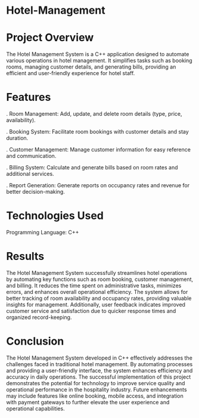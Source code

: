 # Hotel-Management
# Project Overview
The Hotel Management System is a C++ application designed to automate various operations in hotel management. It simplifies tasks such as booking rooms, managing customer details, and generating bills, providing an efficient and user-friendly experience for hotel staff.

# Features
. Room Management: Add, update, and delete room details (type, price, availability).

. Booking System: Facilitate room bookings with customer details and stay duration.

. Customer Management: Manage customer information for easy reference and communication.

. Billing System: Calculate and generate bills based on room rates and additional services.

. Report Generation: Generate reports on occupancy rates and revenue for better decision-making.

# Technologies Used
Programming Language: C++

# Results
The Hotel Management System successfully streamlines hotel operations by automating key functions such as room booking, customer management, and billing. It reduces the time spent on administrative tasks, minimizes errors, and enhances overall operational efficiency. The system allows for better tracking of room availability and occupancy rates, providing valuable insights for management. Additionally, user feedback indicates improved customer service and satisfaction due to quicker response times and organized record-keeping.

# Conclusion
The Hotel Management System developed in C++ effectively addresses the challenges faced in traditional hotel management. By automating processes and providing a user-friendly interface, the system enhances efficiency and accuracy in daily operations. The successful implementation of this project demonstrates the potential for technology to improve service quality and operational performance in the hospitality industry. Future enhancements may include features like online booking, mobile access, and integration with payment gateways to further elevate the user experience and operational capabilities.






